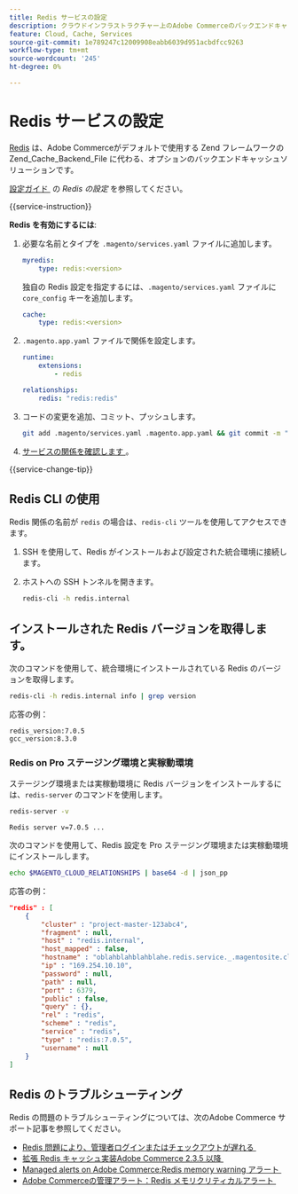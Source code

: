 ```yaml
---
title: Redis サービスの設定
description: クラウドインフラストラクチャー上のAdobe Commerceのバックエンドキャッシュソリューションとして Redis を設定し最適化する方法について説明します。
feature: Cloud, Cache, Services
source-git-commit: 1e789247c12009908eabb6039d951acbdfcc9263
workflow-type: tm+mt
source-wordcount: '245'
ht-degree: 0%

---
```


# Redis サービスの設定

[Redis](https://redis.io) は、Adobe Commerceがデフォルトで使用する Zend フレームワークの Zend_Cache_Backend_File に代わる、オプションのバックエンドキャッシュソリューションです。

[&#x200B; 設定ガイド &#x200B;](https://experienceleague.adobe.com/docs/commerce-operations/configuration-guide/cache/redis/config-redis.html?lang=ja) の _Redis の設定_ を参照してください。

{{service-instruction}}

**Redis を有効にするには**:

1. 必要な名前とタイプを `.magento/services.yaml` ファイルに追加します。

   ```yaml
   myredis:
       type: redis:<version>
   ```

   独自の Redis 設定を指定するには、`.magento/services.yaml` ファイルに `core_config` キーを追加します。

   ```yaml
   cache:
       type: redis:<version>
   ```

1. `.magento.app.yaml` ファイルで関係を設定します。

   ```yaml
   runtime:
       extensions:
           - redis
   
   relationships:
       redis: "redis:redis"
   ```

1. コードの変更を追加、コミット、プッシュします。

   ```bash
   git add .magento/services.yaml .magento.app.yaml && git commit -m "Enable redis service" && git push origin <branch-name>
   ```

1. [&#x200B; サービスの関係を確認します &#x200B;](services-yaml.md#service-relationships)。

{{service-change-tip}}

## Redis CLI の使用

Redis 関係の名前が `redis` の場合は、`redis-cli` ツールを使用してアクセスできます。

1. SSH を使用して、Redis がインストールおよび設定された統合環境に接続します。

1. ホストへの SSH トンネルを開きます。

   ```bash
   redis-cli -h redis.internal
   ```

## インストールされた Redis バージョンを取得します。

次のコマンドを使用して、統合環境にインストールされている Redis のバージョンを取得します。

```bash
redis-cli -h redis.internal info | grep version
```

応答の例：

```
redis_version:7.0.5
gcc_version:8.3.0
```

### Redis on Pro ステージング環境と実稼動環境

ステージング環境または実稼動環境に Redis バージョンをインストールするには、`redis-server` のコマンドを使用します。

```bash
redis-server -v
```

```
Redis server v=7.0.5 ...
```

次のコマンドを使用して、Redis 設定を Pro ステージング環境または実稼動環境にインストールします。

```bash
echo $MAGENTO_CLOUD_RELATIONSHIPS | base64 -d | json_pp
```

応答の例：

```json
"redis" : [
    {
        "cluster" : "project-master-123abc4",
        "fragment" : null,
        "host" : "redis.internal",
        "host_mapped" : false,
        "hostname" : "oblahblahblahblahe.redis.service._.magentosite.cloud",
        "ip" : "169.254.10.10",
        "password" : null,
        "path" : null,
        "port" : 6379,
        "public" : false,
        "query" : {},
        "rel" : "redis",
        "scheme" : "redis",
        "service" : "redis",
        "type" : "redis:7.0.5",
        "username" : null
    }
]
```

## Redis のトラブルシューティング

Redis の問題のトラブルシューティングについては、次のAdobe Commerce サポート記事を参照してください。

- [Redis 問題により、管理者ログインまたはチェックアウトが遅れる &#x200B;](https://experienceleague.adobe.com/docs/commerce-knowledge-base/kb/troubleshooting/miscellaneous/redis-issue-delay-magento-admin-login-or-checkout.html?lang=ja)
- [&#x200B; 拡張 Redis キャッシュ実装Adobe Commerce 2.3.5 以降 &#x200B;](https://experienceleague.adobe.com/docs/commerce-operations/implementation-playbook/best-practices/planning/redis-service-configuration.html?lang=ja)
- [Managed alerts on Adobe Commerce:Redis memory warning アラート &#x200B;](https://experienceleague.adobe.com/docs/commerce-knowledge-base/kb/support-tools/managed-alerts/managed-alerts-on-magento-commerce-redis-memory-warning-alert.html?lang=ja)
- [Adobe Commerceの管理アラート：Redis メモリクリティカルアラート &#x200B;](https://experienceleague.adobe.com/docs/commerce-knowledge-base/kb/support-tools/managed-alerts/managed-alerts-on-magento-commerce-redis-memory-critical-alert.html?lang=ja)
